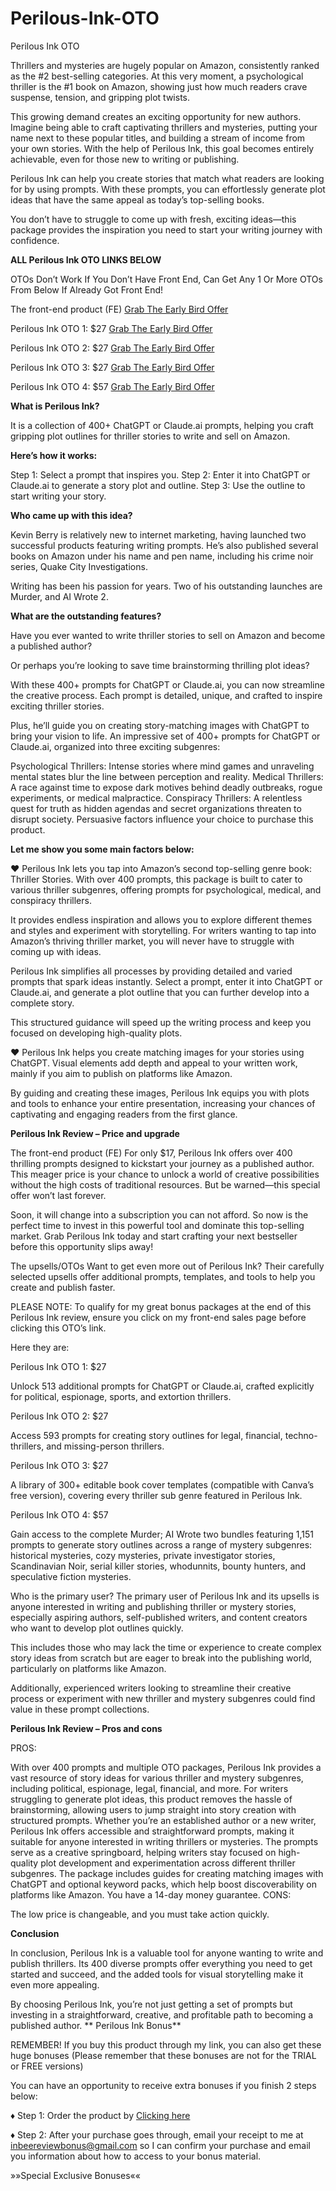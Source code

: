 # Perilous-Ink-OTO
Perilous Ink OTO

Thrillers and mysteries are hugely popular on Amazon, consistently ranked as the #2 best-selling categories. At this very moment, a psychological thriller is the #1 book on Amazon, showing just how much readers crave suspense, tension, and gripping plot twists.

This growing demand creates an exciting opportunity for new authors. Imagine being able to craft captivating thrillers and mysteries, putting your name next to these popular titles, and building a stream of income from your own stories. With the help of Perilous Ink, this goal becomes entirely achievable, even for those new to writing or publishing.

Perilous Ink can help you create stories that match what readers are looking for by using prompts. With these prompts, you can effortlessly generate plot ideas that have the same appeal as today’s top-selling books.

You don’t have to struggle to come up with fresh, exciting ideas—this package provides the inspiration you need to start your writing journey with confidence.

**ALL Perilous Ink OTO LINKS BELOW**

OTOs Don’t Work If You Don’t Have Front End, Can Get Any 1 Or More OTOs From Below If Already Got Front End!

The front-end product (FE)
[Grab The Early Bird Offer](https://warriorplus.com/o2/a/m18dncp/0)

Perilous Ink OTO 1: $27
[Grab The Early Bird Offer](https://warriorplus.com/o2/a/m18dncp/0)

Perilous Ink OTO 2: $27
[Grab The Early Bird Offer](https://warriorplus.com/o2/a/m18dncp/0)

Perilous Ink OTO 3: $27
[Grab The Early Bird Offer](https://warriorplus.com/o2/a/m18dncp/0)

Perilous Ink OTO 4: $57
[Grab The Early Bird Offer](https://warriorplus.com/o2/a/m18dncp/0)

**What is Perilous Ink?**

It is a collection of 400+ ChatGPT or Claude.ai prompts, helping you craft gripping plot outlines for thriller stories to write and sell on Amazon.

**Here’s how it works:**


Step 1: Select a prompt that inspires you.
Step 2: Enter it into ChatGPT or Claude.ai to generate a story plot and outline.
Step 3: Use the outline to start writing your story.

**Who came up with this idea?**

Kevin Berry is relatively new to internet marketing, having launched two successful products featuring writing prompts. He’s also published several books on Amazon under his name and pen name, including his crime noir series, Quake City Investigations.

Writing has been his passion for years. Two of his outstanding launches are Murder, and AI Wrote 2.

**What are the outstanding features?**

Have you ever wanted to write thriller stories to sell on Amazon and become a published author?

Or perhaps you’re looking to save time brainstorming thrilling plot ideas?

With these 400+ prompts for ChatGPT or Claude.ai, you can now streamline the creative process. Each prompt is detailed, unique, and crafted to inspire exciting thriller stories.

Plus, he’ll guide you on creating story-matching images with ChatGPT to bring your vision to life. An impressive set of 400+ prompts for ChatGPT or Claude.ai, organized into three exciting subgenres:

Psychological Thrillers: Intense stories where mind games and unraveling mental states blur the line between perception and reality.
Medical Thrillers: A race against time to expose dark motives behind deadly outbreaks, rogue experiments, or medical malpractice.
Conspiracy Thrillers: A relentless quest for truth as hidden agendas and secret organizations threaten to disrupt society.
Persuasive factors influence your choice to purchase this product.

**Let me show you some main factors below:**

  ♥   Perilous Ink lets you tap into Amazon’s second top-selling genre book: Thriller Stories.
With over 400 prompts, this package is built to cater to various thriller subgenres, offering prompts for psychological, medical, and conspiracy thrillers.

It provides endless inspiration and allows you to explore different themes and styles and experiment with storytelling. For writers wanting to tap into Amazon’s thriving thriller market, you will never have to struggle with coming up with ideas.

Perilous Ink simplifies all processes by providing detailed and varied prompts that spark ideas instantly. Select a prompt, enter it into ChatGPT or Claude.ai, and generate a plot outline that you can further develop into a complete story.

This structured guidance will speed up the writing process and keep you focused on developing high-quality plots.

  ♥   Perilous Ink helps you create matching images for your stories using ChatGPT.
Visual elements add depth and appeal to your written work, mainly if you aim to publish on platforms like Amazon.

By guiding and creating these images, Perilous Ink equips you with plots and tools to enhance your entire presentation, increasing your chances of captivating and engaging readers from the first glance.

**Perilous Ink Review – Price and upgrade**

The front-end product (FE)
For only $17, Perilous Ink offers over 400 thrilling prompts designed to kickstart your journey as a published author. This meager price is your chance to unlock a world of creative possibilities without the high costs of traditional resources. But be warned—this special offer won’t last forever.

Soon, it will change into a subscription you can not afford. So now is the perfect time to invest in this powerful tool and dominate this top-selling market. Grab Perilous Ink today and start crafting your next bestseller before this opportunity slips away!

The upsells/OTOs
Want to get even more out of Perilous Ink? Their carefully selected upsells offer additional prompts, templates, and tools to help you create and publish faster.

PLEASE NOTE: To qualify for my great bonus packages at the end of this Perilous Ink review, ensure you click on my front-end sales page before clicking this OTO’s link.

Here they are:

Perilous Ink OTO 1: $27

Unlock 513 additional prompts for ChatGPT or Claude.ai, crafted explicitly for political, espionage, sports, and extortion thrillers.

Perilous Ink OTO 2: $27

Access 593 prompts for creating story outlines for legal, financial, techno-thrillers, and missing-person thrillers.

Perilous Ink OTO 3: $27

A library of 300+ editable book cover templates (compatible with Canva’s free version), covering every thriller sub genre featured in Perilous Ink.

Perilous Ink OTO 4: $57

Gain access to the complete Murder; AI Wrote two bundles featuring 1,151 prompts to generate story outlines across a range of mystery subgenres: historical mysteries, cozy mysteries, private investigator stories, Scandinavian Noir, serial killer stories, whodunnits, bounty hunters, and speculative fiction mysteries.

Who is the primary user?
The primary user of Perilous Ink and its upsells is anyone interested in writing and publishing thriller or mystery stories, especially aspiring authors, self-published writers, and content creators who want to develop plot outlines quickly.

This includes those who may lack the time or experience to create complex story ideas from scratch but are eager to break into the publishing world, particularly on platforms like Amazon.

Additionally, experienced writers looking to streamline their creative process or experiment with new thriller and mystery subgenres could find value in these prompt collections.

**Perilous Ink Review – Pros and cons**

PROS:

With over 400 prompts and multiple OTO packages, Perilous Ink provides a vast resource of story ideas for various thriller and mystery subgenres, including political, espionage, legal, financial, and more.
For writers struggling to generate plot ideas, this product removes the hassle of brainstorming, allowing users to jump straight into story creation with structured prompts.
Whether you’re an established author or a new writer, Perilous Ink offers accessible and straightforward prompts, making it suitable for anyone interested in writing thrillers or mysteries.
The prompts serve as a creative springboard, helping writers stay focused on high-quality plot development and experimentation across different thriller subgenres.
The package includes guides for creating matching images with ChatGPT and optional keyword packs, which help boost discoverability on platforms like Amazon.
You have a 14-day money guarantee.
CONS:

The low price is changeable, and you must take action quickly.

**Conclusion**

In conclusion, Perilous Ink is a valuable tool for anyone wanting to write and publish thrillers. Its 400 diverse prompts offer everything you need to get started and succeed, and the added tools for visual storytelling make it even more appealing.

By choosing Perilous Ink, you’re not just getting a set of prompts but investing in a straightforward, creative, and profitable path to becoming a published author.
**
Perilous Ink Bonus**

REMEMBER! If you buy this product through my link, you can also get these huge bonuses (Please remember that these bonuses are not for the TRIAL or FREE versions)

You can have an opportunity to receive extra bonuses if you finish 2 steps below:

♦ Step 1: Order the product by [Clicking here](https://warriorplus.com/o2/a/m18dncp/0)

♦ Step 2: After your purchase goes through, email your receipt to me at inbeereviewbonus@gmail.com so I can confirm your purchase and email you information about how to access to your bonus material.

»»Special Exclusive Bonuses««
